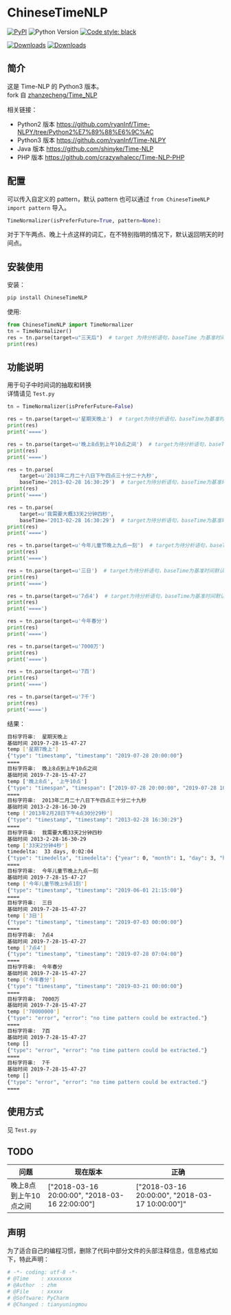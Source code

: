 # ChineseTimeNLP

[![PyPI](https://img.shields.io/pypi/v/ChineseTimeNLP.svg)](https://pypi.python.org/pypi/ChineseTimeNLP)
![Python Version](https://img.shields.io/badge/python-3.7+-blue.svg)
[![Code style: black](https://img.shields.io/badge/code%20style-black-000000.svg)](https://github.com/psf/black)

[![Downloads](https://pepy.tech/badge/chinesetimenlp)](https://pepy.tech/project/chinesetimenlp)
[![Downloads](https://pepy.tech/badge/chinesetimenlp/week)](https://pepy.tech/project/chinesetimenlp)

## 简介

这是 Time-NLP 的 Python3 版本。  
fork 自 [zhanzecheng/Time_NLP](https://github.com/zhanzecheng/Time_NLP)  

相关链接：

- Python2 版本 <https://github.com/ryanInf/Time-NLPY/tree/Python2%E7%89%88%E6%9C%AC>
- Python3 版本 <https://github.com/ryanInf/Time-NLPY>
- Java 版本 <https://github.com/shinyke/Time-NLP>
- PHP 版本 <https://github.com/crazywhalecc/Time-NLP-PHP>

## 配置

可以传入自定义的 pattern，默认 pattern 也可以通过 `from ChineseTimeNLP import pattern` 导入。

```py
TimeNormalizer(isPreferFuture=True, pattern=None):
```

对于下午两点、晚上十点这样的词汇，在不特别指明的情况下，默认返回明天的时间点。

## 安装使用

安装：

```bash
pip install ChineseTimeNLP
```

使用:

```py
from ChineseTimeNLP import TimeNormalizer
tn = TimeNormalizer()
res = tn.parse(target=u"三天后")  # target 为待分析语句，baseTime 为基准时间默认是当前时间
print(res)
```
## 功能说明

用于句子中时间词的抽取和转换  
详情请见 `Test.py`

```py
tn = TimeNormalizer(isPreferFuture=False)

res = tn.parse(target=u'星期天晚上')  # target为待分析语句，baseTime为基准时间默认是当前时间
print(res)
print('====')

res = tn.parse(target=u'晚上8点到上午10点之间')  # target为待分析语句，baseTime为基准时间默认是当前时间
print(res)
print('====')

res = tn.parse(
    target=u'2013年二月二十八日下午四点三十分二十九秒',
    baseTime='2013-02-28 16:30:29')  # target为待分析语句，baseTime为基准时间默认是当前时间
print(res)
print('====')

res = tn.parse(
    target=u'我需要大概33天2分钟四秒',
    baseTime='2013-02-28 16:30:29')  # target为待分析语句，baseTime为基准时间默认是当前时间
print(res)
print('====')

res = tn.parse(target=u'今年儿童节晚上九点一刻')  # target为待分析语句，baseTime为基准时间默认是当前时间
print(res)
print('====')

res = tn.parse(target=u'三日')  # target为待分析语句，baseTime为基准时间默认是当前时间
print(res)
print('====')

res = tn.parse(target=u'7点4')  # target为待分析语句，baseTime为基准时间默认是当前时间
print(res)
print('====')

res = tn.parse(target=u'今年春分')
print(res)
print('====')

res = tn.parse(target=u'7000万')
print(res)
print('====')

res = tn.parse(target=u'7百')
print(res)
print('====')

res = tn.parse(target=u'7千')
print(res)
print('====')

```

结果：

```sh
目标字符串:  星期天晚上
基础时间 2019-7-28-15-47-27
temp ['星期7晚上']
{"type": "timestamp", "timestamp": "2019-07-28 20:00:00"}
====
目标字符串:  晚上8点到上午10点之间
基础时间 2019-7-28-15-47-27
temp ['晚上8点', '上午10点']
{"type": "timespan", "timespan": ["2019-07-28 20:00:00", "2019-07-28 10:00:00"]}
====
目标字符串:  2013年二月二十八日下午四点三十分二十九秒
基础时间 2013-2-28-16-30-29
temp ['2013年2月28日下午4点30分29秒']
{"type": "timestamp", "timestamp": "2013-02-28 16:30:29"}
====
目标字符串:  我需要大概33天2分钟四秒
基础时间 2013-2-28-16-30-29
temp ['33天2分钟4秒']
timedelta:  33 days, 0:02:04
{"type": "timedelta", "timedelta": {"year": 0, "month": 1, "day": 3, "hour": 0, "minute": 2, "second": 4}}
====
目标字符串:  今年儿童节晚上九点一刻
基础时间 2019-7-28-15-47-27
temp ['今年儿童节晚上9点1刻']
{"type": "timestamp", "timestamp": "2019-06-01 21:15:00"}
====
目标字符串:  三日
基础时间 2019-7-28-15-47-27
temp ['3日']
{"type": "timestamp", "timestamp": "2019-07-03 00:00:00"}
====
目标字符串:  7点4
基础时间 2019-7-28-15-47-27
temp ['7点4']
{"type": "timestamp", "timestamp": "2019-07-28 07:04:00"}
====
目标字符串:  今年春分
基础时间 2019-7-28-15-47-27
temp ['今年春分']
{"type": "timestamp", "timestamp": "2019-03-21 00:00:00"}
====
目标字符串:  7000万
基础时间 2019-7-28-15-47-27
temp ['70000000']
{"type": "error", "error": "no time pattern could be extracted."}
====
目标字符串:  7百
基础时间 2019-7-28-15-47-27
temp []
{"type": "error", "error": "no time pattern could be extracted."}
====
目标字符串:  7千
基础时间 2019-7-28-15-47-27
temp []
{"type": "error", "error": "no time pattern could be extracted."}
====
```

## 使用方式 

见 `Test.py`

## TODO

| 问题                  | 现在版本                                       | 正确                                            |
| --------------------- | ---------------------------------------------- | ----------------------------------------------- |
| 晚上8点到上午10点之间 | ["2018-03-16 20:00:00", "2018-03-16 22:00:00"] | ["2018-03-16 20:00:00", "2018-03-17 10:00:00"]" |

## 声明

为了适合自己的编程习惯，删除了代码中部分文件的头部注释信息，信息格式如下，特此声明：

```python
# -*- coding: utf-8 -*-
# @Time    : xxxxxxxx
# @Author  : zhm
# @File    : xxxxx
# @Software: PyCharm
# @Changed : tianyuningmou
```
